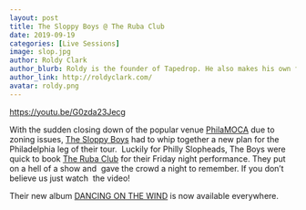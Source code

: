 ```yaml
---
layout: post
title: The Sloppy Boys @ The Ruba Club
date: 2019-09-19
categories: [Live Sessions]
image: slop.jpg
author: Roldy Clark
author_blurb: Roldy is the founder of Tapedrop. He also makes his own films and music.
author_link: http://roldyclark.com/
avatar: roldy.png
---
```


https://youtu.be/G0zda23Jecg

With the sudden closing down of the popular venue [PhilaMOCA](http://www.philamoca.org/) due to zoning issues, [The Sloppy Boys](https://www.instagram.com/thesloppyboys/) had to whip together a new plan for the Philadelphia leg of their tour.  Luckily for Philly Slopheads, The Boys were quick to book [The Ruba Club](https://rubaclub.org/home) for their Friday night performance. They put on a hell of a show and  gave the crowd a night to remember. If you don’t believe us just watch  the video!

Their new album [DANCING ON THE WIND](https://linktr.ee/thesloppyboys) is now available everywhere.
